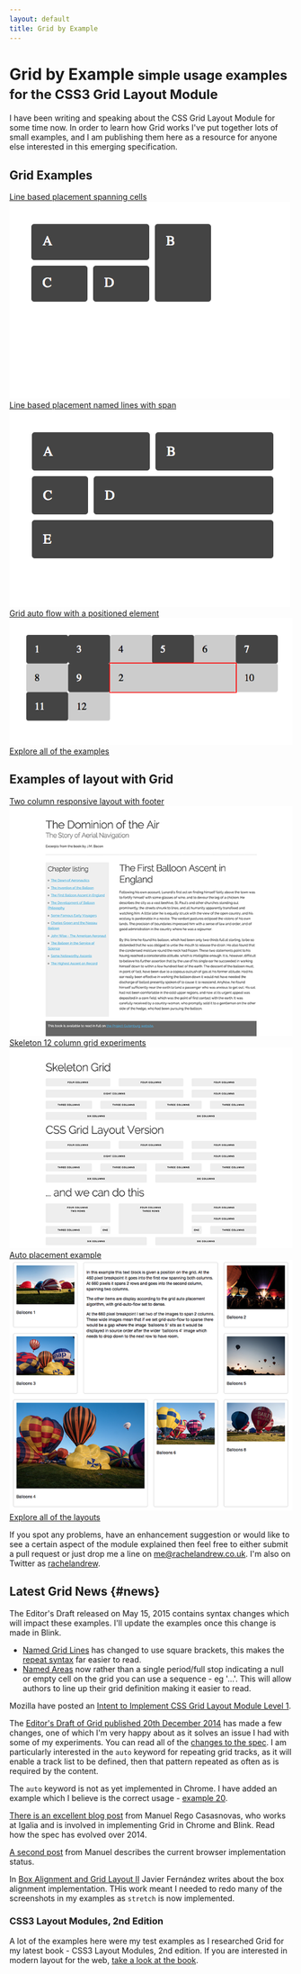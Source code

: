 ```yaml
---
layout: default
title: Grid by Example
---
```

# Grid by Example <small>simple usage examples for the CSS3 Grid Layout Module</small>

I have been writing and speaking about the CSS Grid Layout Module for some time now. In order to learn how Grid works I've put together lots of small examples, and I am publishing them here as a resource for anyone else interested in this emerging specification.

## Grid Examples

<div class="row">
<div class="col-md-4">
<div><a href="/examples/#example5">Line based placement spanning cells</a></div>
<img src="/examples/images/example5.png" alt="Line based placement spanning cells" />
</div>
<div class="col-md-4">
<div><a href="/examples/#example8">Line based placement named lines with span</a></div>
<img src="/examples/images/example8.png" alt="Line based placement named lines with span" />
</div>
<div class="col-md-4">
<div><a href="/examples/#example19">Grid auto flow with a positioned element</a></div>
<img src="/examples/images/example19.png" alt="Line based placement spanning cells" />
</div>
</div>

<div class="alert alert-info"><a href="/examples">Explore all of the examples</a></div>

## Examples of layout with Grid

<div class="row">
<div class="col-md-4">
<div><a href="/examples/code/layout11.html">Two column responsive layout with footer</a></div>
<img src="/examples/images/layout-twocol.png" alt="Two column responsive layout with footer" />
</div>
<div class="col-md-4">
<div><a href="/examples/code/layout12.html">Skeleton 12 column grid experiments</a></div>
<img src="/examples/images/layout12.png" alt="Skeleton 12 column grid experiments" />
</div>
<div class="col-md-4">
<div><a href="/examples/code/layout8.html">Auto placement example</a></div>
<img src="/examples/images/layout8.png" alt="Auto placement" />
</div>
</div>

<div class="alert alert-info"><a href="/examples/page-layout">Explore all of the layouts</a></div>


If you spot any problems, have an enhancement suggestion or would like to see a certain aspect of the module explained then feel free to either submit a pull request or just drop me a line on [me@rachelandrew.co.uk](mailto:me@rachelandrew.co.uk). I'm also on Twitter as <a href="http://twitter.com/rachelandrew">rachelandrew</a>.

## Latest Grid News {#news}

The Editor's Draft released on May 15, 2015 contains syntax changes which will impact these examples. I'll update the examples once this change is made in Blink.

- [Named Grid Lines](http://dev.w3.org/csswg/css-grid/#named-lines) has changed to use square brackets, this makes the [repeat syntax](http://dev.w3.org/csswg/css-grid/#repeat-notation) far easier to read.
- [Named Areas](http://dev.w3.org/csswg/css-grid/#grid-template-areas-property) now rather than a single period/full stop indicating a null or empty cell on the grid you can use a sequence - eg '...'. This will allow authors to line up their grid definition making it easier to read.

Mozilla have posted an [Intent to Implement CSS Grid Layout Module Level 1](http://article.gmane.org/gmane.comp.mozilla.devel.platform/12343).

The [Editor's Draft of Grid published 20th December 2014](http://dev.w3.org/csswg/css-grid/) has made a few changes, one of which I'm very happy about as it solves an issue I had with some of my experiments. You can read all of the [changes to the spec](http://dev.w3.org/csswg/css-grid/#changes). I am particularly interested in the `auto` keyword for repeating grid tracks, as it will enable a track list to be defined, then that pattern repeated as often as is required by the content.

The `auto` keyword is not as yet implemented in Chrome. I have added an example which I believe is the correct usage - [example 20](/examples/#example20).

[There is an excellent blog post](http://blogs.igalia.com/mrego/2014/12/30/css-grid-layout-2014-recap-specification-evolution/) from Manuel Rego Casasnovas, who works at Igalia and is involved in implementing Grid in Chrome and Blink. Read how the spec has evolved over 2014. 

[A second post](http://blogs.igalia.com/mrego/2015/01/08/css-grid-layout-2014-recap-implementation-status/) from Manuel describes the current browser implementation status.

In [Box Alignment and Grid Layout II](http://blogs.igalia.com/jfernandez/2015/01/12/box-alignment-and-grid-layout-ii/) Javier Fernández writes about the box alignment implementation. THis work meant I needed to redo many of the screenshots in my examples as `stretch` is now implemented.

<div class="bg-info book">
	<h3>CSS3 Layout Modules, 2nd Edition</h3>
	<p>A lot of the examples here were my test examples as I researched Grid for my latest book - CSS3 Layout Modules, 2nd edition. If you are interested in modern layout for the web, <a href="http://rachelandrew.co.uk/books/css3-layout-modules/">take a look at the book</a>.</p>
</div>
		